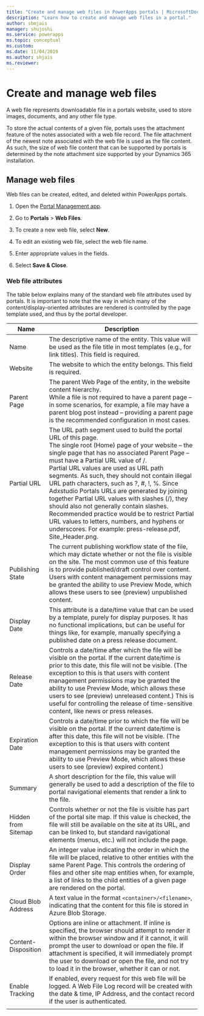 ```yaml
---
title: "Create and manage web files in PowerApps portals | MicrosoftDocs"
description: "Learn how to create and manage web files in a portal."
author: sbmjais
manager: shujoshi
ms.service: powerapps
ms.topic: conceptual
ms.custom: 
ms.date: 11/04/2019
ms.author: shjais
ms.reviewer:
---
```


# Create and manage web files

A web file represents downloadable file in a portals website, used to store images, documents, and any other file type.

To store the actual contents of a given file, portals uses the attachment feature of the notes associated with a web file record. The file attachment of the newest note associated with the web file is used as the file content. As such, the size of web file content that can be supported by portals is determined by the note attachment size supported by your Dynamics 365 installation.

## Manage web files

Web files can be created, edited, and deleted within PowerApps portals.

1. Open the [Portal Management app](configure-portal.md).

2. Go to **Portals** > **Web Files**.

3. To create a new web file, select **New**.

4. To edit an existing web file, select the web file name.

5. Enter appropriate values in the fields.

6. Select **Save & Close**.

### Web file attributes

The table below explains many of the standard web file attributes used by portals. It is important to note that the way in which many of the content/display-oriented attributes are rendered is controlled by the page template used, and thus by the portal developer.

| Name                | Description               |
|---------------------|-----------------------|
|Name |The descriptive name of the entity. This value will be used as the file title in most templates (e.g., for link titles). This field is required.   |
|Website   |The website to which the entity belongs. This field is required.   |
|Parent Page   |The parent Web Page of the entity, in the website content hierarchy. <br>While a file is not required to have a parent page – in some scenarios, for example, a file may have a parent blog post instead – providing a parent page is the recommended configuration in most cases.  |
|Partial URL   |The URL path segment used to build the portal URL of this page. <br>The single root (Home) page of your website – the single page that has no associated Parent Page – must have a Partial URL value of /.<br>Partial URL values are used as URL path segments. As such, they should not contain illegal URL path characters, such as ?, #, !, %. Since Adxstudio Portals URLs are generated by joining together Partial URL values with slashes (/), they should also not generally contain slashes. Recommended practice would be to restrict Partial URL values to letters, numbers, and hyphens or underscores. For example: press-release.pdf, Site_Header.png.  |
|Publishing State   |The current publishing workflow state of the file, which may dictate whether or not the file is visible on the site. The most common use of this feature is to provide published/draft control over content.<br>Users with content management permissions may be granted the ability to use Preview Mode, which allows these users to see (preview) unpublished content.   |
| Display Date        | This attribute is a date/time value that can be used by a template, purely for display purposes. It has no functional implications, but can be useful for things like, for example, manually specifying a published date on a press release document.    |
| Release Date        | Controls a date/time after which the file will be visible on the portal. If the current date/time is prior to this date, this file will not be visible. (The exception to this is that users with content management permissions may be granted the ability to use Preview Mode, which allows these users to see (preview) unreleased content.) This is useful for controlling the release of time-sensitive content, like news or press releases. |
| Expiration Date     | Controls a date/time prior to which the file will be visible on the portal. If the current date/time is after this date, this file will not be visible. (The exception to this is that users with content management permissions may be granted the ability to use Preview Mode, which allows these users to see (preview) expired content.)                |
| Summary             | A short description for the file, this value will generally be used to add a description of the file to portal navigational elements that render a link to the file.      |
| Hidden from Sitemap | Controls whether or not the file is visible has part of the portal site map. If this value is checked, the file will still be available on the site at its URL, and can be linked to, but standard navigational elements (menus, etc.) will not include the page.      |
| Display Order       | An integer value indicating the order in which the file will be placed, relative to other entities with the same Parent Page. This controls the ordering of files and other site map entities when, for example, a list of links to the child entities of a given page are rendered on the portal.      |
| Cloud Blob Address  | A text value in the format `<container>/<filename>`, indicating that the content for this file is stored in Azure Blob Storage.        |
| Content-Disposition | Options are inline or attachment. If inline is specified, the browser should attempt to render it within the browser window and if it cannot, it will prompt the user to download or open the file. If attachment is specified, it will immediately prompt the user to download or open the file, and not try to load it in the browser, whether it can or not.                                                                                        |
| Enable Tracking     | If enabled, every request for this web file will be logged. A Web File Log record will be created with the date & time, IP Address, and the contact record if the user is authenticated.      |
|||



